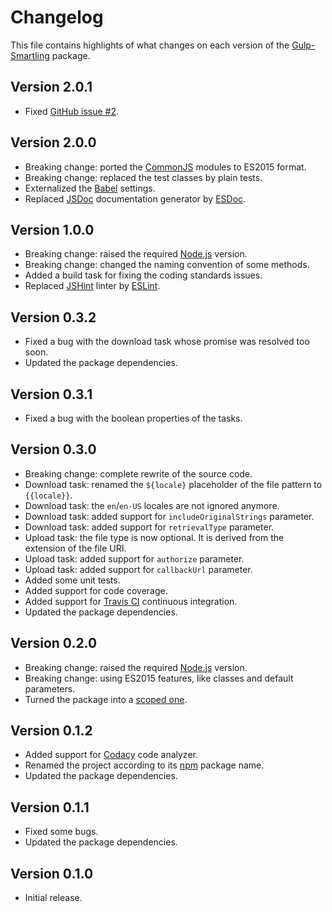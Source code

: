 # Changelog
This file contains highlights of what changes on each version of the [Gulp-Smartling](https://github.com/aquafadas-com/gulp-smartling) package.

## Version 2.0.1
- Fixed [GitHub issue #2](https://github.com/aquafadas-com/gulp-smartling/issues/2).

## Version 2.0.0
- Breaking change: ported the [CommonJS](https://nodejs.org/api/modules.html) modules to ES2015 format.
- Breaking change: replaced the test classes by plain tests.
- Externalized the [Babel](https://babeljs.io) settings.
- Replaced [JSDoc](http://usejsdoc.org) documentation generator by [ESDoc](https://esdoc.org).

## Version 1.0.0
- Breaking change: raised the required [Node.js](https://nodejs.org) version.
- Breaking change: changed the naming convention of some methods.
- Added a build task for fixing the coding standards issues.
- Replaced [JSHint](http://jshint.com) linter by [ESLint](http://eslint.org).

## Version 0.3.2
- Fixed a bug with the download task whose promise was resolved too soon.
- Updated the package dependencies.

## Version 0.3.1
- Fixed a bug with the boolean properties of the tasks.

## Version 0.3.0
- Breaking change: complete rewrite of the source code.
- Download task: renamed the `${locale}` placeholder of the file pattern to `{{locale}}`.
- Download task: the `en`/`en-US` locales are not ignored anymore.
- Download task: added support for `includeOriginalStrings` parameter. 
- Download task: added support for `retrievalType` parameter. 
- Upload task: the file type is now optional. It is derived from the extension of the file URI.
- Upload task: added support for `authorize` parameter. 
- Upload task: added support for `callbackUrl` parameter. 
- Added some unit tests.
- Added support for code coverage.
- Added support for [Travis CI](https://travis-ci.org) continuous integration.
- Updated the package dependencies.

## Version 0.2.0
- Breaking change: raised the required [Node.js](https://nodejs.org) version.
- Breaking change: using ES2015 features, like classes and default parameters.
- Turned the package into a [scoped one](https://docs.npmjs.com/getting-started/scoped-packages).

## Version 0.1.2
- Added support for [Codacy](https://www.codacy.com) code analyzer.
- Renamed the project according to its [npm](https://www.npmjs.com) package name.
- Updated the package dependencies.

## Version 0.1.1
- Fixed some bugs.
- Updated the package dependencies.

## Version 0.1.0
- Initial release.
